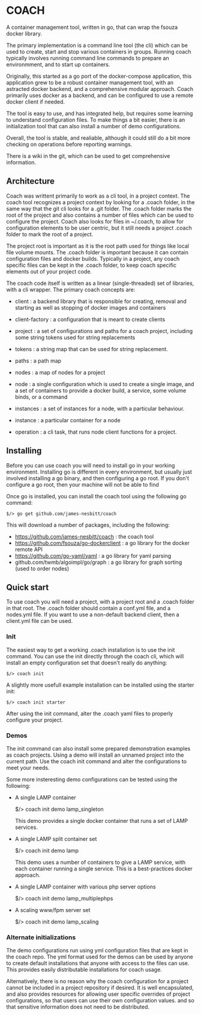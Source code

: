 # COACH

A container management tool, written in go, that can wrap the fsouza docker library.

The primary implementation is a command line tool (the cli) which can be used to create,
start and stop various containers in groups. Running coach typically involves running 
command line commands to prepare an environmment, and to start up containers.

Originally, this started as a go port of the docker-compose application, this application
grew to be a robust container management tool, with an astracted docker backend, and a 
comprehensive modular approach.
Coach primarily uses docker as a backend, and can be configured to use a remote docker 
client if needed.

The tool is easy to use, and has integrated help, but requires some learning to understand
configuration files.  To make things a bit easier, there is an initialization tool that
can also install a number of demo configurations.

Overall, the tool is stable, and realiable, although it could still do a bit more checking
on operations before reporting warnings.

There is a wiki in the git, which can be used to get comprehensive information.

## Architecture

Coach was writtent primarily to work as a cli tool, in a project context.  The coach 
tool recognizes a project context by looking for a .coach folder, in the same way that
the git cli looks for a .git folder.
The .coach folder marks the root of the project and also contains a number of files which
can be used to configure the project.  Coach also looks for files in ~/.coach, to allow 
for configuration elements to be user centric, but it still needs a project .coach folder 
to mark the root of a project.

The project root is important as it is the root path used for things like local file
volume mounts.  The .coach folder is important because it can contain configuration files
and docker builds.
Typically in a project, any coach specific files can be kept in the .coach folder, to 
keep coach specific elements out of your project code.

The coach code itself is written as a linear (single-threaded) set of libraries, with 
a cli wrapper.
The primary coach concepts are:

- client : a backend library that is responsible for creating, removal and starting
   as well as stopping of docker images and containers
- client-factory : a configuration that is meant to create clients

- project : a set of configurations and paths for a coach project, including some string
  tokens used for string replacements
- tokens : a string map that can be used for string replacement.
- paths : a path map

- nodes : a map of nodes for a project
- node : a single configuration which is used to create a single image, and a set of 
  containers to provide a docker build, a service, some volume binds, or a command
- instances : a set of instances for a node, with a particular behaviour.
- instance : a particular container for a node

- operation : a cli task, that runs node client functions for a project.

## Installing

Before you can use coach you will need to install go in your working environment. 
Installing go is different in every environment, but usually just involved installing
a go binary, and then configuring a go root.
If you don't configure a go root, then your machine will not be able to find 

Once go is installed, you can install the coach tool using the following go command:

    $/> go get github.com/james-nesbitt/coach

This will download a number of packages, including the following:

- https://github.com/james-nesbitt/coach : the coach tool
- https://github.com/fsouza/go-dockerclient : a go library for the docker remote API
- https://github.com/go-yaml/yaml : a go library for yaml parsing
- github.com/twmb/algoimpl/go/graph : a go library for graph sorting (used to order nodes)

## Quick start

To use coach you will need a project, with a project root and a .coach folder in that root.
The .coach folder should contain a conf.yml file, and a nodes.yml file.  If you want to 
use a non-default backend client, then a client.yml file can be used.

### Init

The easiest way to get a working .coach installation is to use the init command.  You can
use the init directly through the coach cli, which will install an empty configuration set
that doesn't really do anything:

    $/> coach init

A slightly more usefull example installation can be installed using the starter init:

    $/> coach init starter

After using the init command, alter the .coach yaml files to properly configure your project.

### Demos

The init command can also install some prepared demonstration examples as coach projects.
Using a demo will install an unnamed project into the current path.  Use the coach init
command and alter the configurations to meet your needs.

Some more insteresting demo configurations can be tested using the following:

- A single LAMP container

    $/> coach init demo lamp_singleton

  This demo provides a single docker container that runs a set of LAMP services.

- A single LAMP split container set

    $/> coach init demo lamp

  This demo uses a number of containers to give a LAMP service, with each container
  running a single service.  This is a best-practices docker approach.

- A single LAMP container with various php server options

    $/> coach init demo lamp_multiplephps

- A scaling www/fpm server set

    $/> coach init demo lamp_scaling

### Alternate initializations

The demo configurations run using yml configuration files that are kept in the coach
repo.  The yml format used for the demos can be used by anyone to create default installations
that anyone with access to the files can use.  This provides easily distributable installations
for coach usage.

Alternatively, there is no reason why the coach configuration for a project cannot be 
included in a project repository if desired.  It is well encapsulated, and also provides 
resources for allowing user specific overrides of project configurations, so that users can use
their own configuration values. and so that sensitive information does not need to be distributed.

